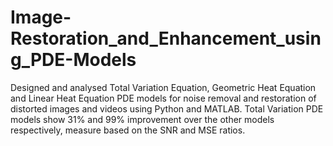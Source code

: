 # Image-Restoration_and_Enhancement_using_PDE-Models

Designed and analysed Total Variation Equation, Geometric Heat Equation and Linear Heat Equation PDE models for noise removal and restoration of distorted images and videos using Python and MATLAB. 
Total Variation PDE models show 31% and 99% improvement over the other models respectively, measure based on the SNR and MSE ratios.
